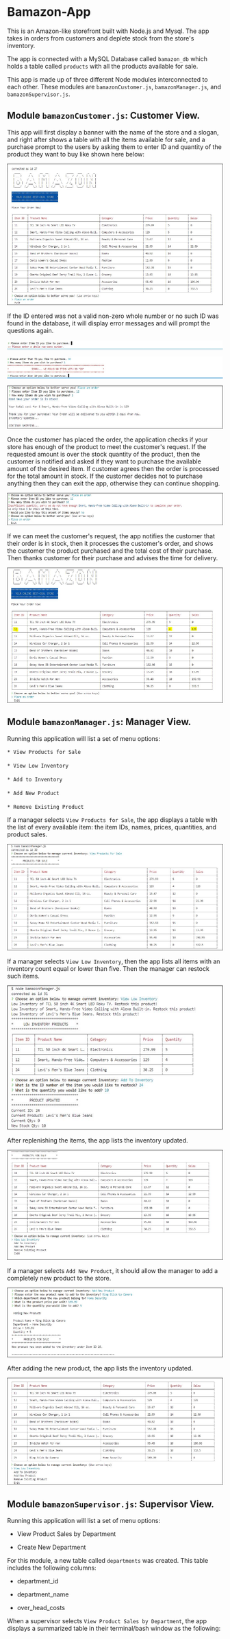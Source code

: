 # Bamazon-App
This is an Amazon-like storefront built with Node.js and Mysql. The app takes in orders from customers and deplete stock from the store's inventory.

The app is connected with a MySQL Database called `bamazon_db` which holds a table called `products` with all the products available for sale.

This app is made up of three different Node modules interconnected to each other. These modules are `bamazonCustomer.js`, `bamazonManager.js`, and `bamazonSupervisor.js`.

## Module `bamazonCustomer.js`: Customer View. 

This app will first display a banner with the name of the store and a slogan, and right after shows a table with all the items available for sale, and a purchase prompt to the users by asking them to enter ID and quantity of the product they want to buy like shown here below:

![Results](/screenshots/bamazonCustomer-purchase.JPG)


If the ID entered was not a valid non-zero whole number or no such ID was found in the database, it will display error messages and will prompt the questions again.

![Results](/screenshots/bamazonCustomer-non-valid-id.JPG)  

![Results](/screenshots/bamazonCustomer-item-not-found.JPG)

![Results](/screenshots/bamazonCustomer-purchase3.JPG)

Once the customer has placed the order, the application checks if your store has enough of the product to meet the customer's request. 
If the requested amount is over the stock quantity of the product, then the customer is notified and asked if they want to purchase the available amount of the desired item. If customer agrees then the order is processed for the total amount in stock. If the customer decides not to purchase anything then they can exit the app, otherwise they can continue shopping.

![Results](/screenshots/bamazonCustomer-insufficient-amount.JPG)

If we can meet the customer's request, the app notifies the customer that their order is in stock, then it processes the customer's order, and shows the customer the product purchased and the total cost of their purchase. Then thanks customer for their purchase and advises the time for delivery. 

![Results](/screenshots/bamazonCustomer-inventory-updated3.JPG)

## Module `bamazonManager.js`: Manager View. 

Running this application will list a set of menu options:

    * View Products for Sale
    
    * View Low Inventory
    
    * Add to Inventory
    
    * Add New Product

    * Remove Existing Product

If a manager selects `View Products for Sale`, the app displays a table with the list of every available item: the item IDs, names, prices, quantities, and product sales.

![Results](/screenshots/bamazonManager-view-inventory.JPG)

If a manager selects `View Low Inventory`, then the app lists all items with an inventory count equal or lower than five. Then the manager can restock such items.

![Results](/screenshots/bamazonManager-low-inventory-and-updating.JPG)

After replenishing the items, the app lists the inventory updated.

![Results](/screenshots/bamazonManager-low-inventory-updated.JPG)

If a manager selects `Add New Product`, it should allow the manager to add a completely new product to the store.

![Results](/screenshots/bamazonManager-adding-new-item.JPG)

After adding the new product, the app lists the inventory updated.

![Results](/screenshots/bamazonManager-inventory-after-adding-item.JPG)


## Module `bamazonSupervisor.js`: Supervisor View. 

Running this application will list a set of menu options:

   * View Product Sales by Department
   
   * Create New Department

For this module, a new table called `departments` was created. This table includes the following columns:

   * department_id

   * department_name

   * over_head_costs

When a supervisor selects `View Product Sales by Department`, the app displays a summarized table in their terminal/bash window as the following:

